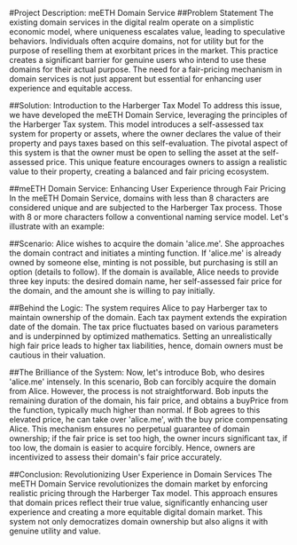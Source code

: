 #Project Description: meETH Domain Service
##Problem Statement
The existing domain services in the digital realm operate on a simplistic economic model, where uniqueness escalates value, leading to speculative behaviors. Individuals often acquire domains, not for utility but for the purpose of reselling them at exorbitant prices in the market. This practice creates a significant barrier for genuine users who intend to use these domains for their actual purpose. The need for a fair-pricing mechanism in domain services is not just apparent but essential for enhancing user experience and equitable access.

##Solution: Introduction to the Harberger Tax Model
To address this issue, we have developed the meETH Domain Service, leveraging the principles of the Harberger Tax system. This model introduces a self-assessed tax system for property or assets, where the owner declares the value of their property and pays taxes based on this self-evaluation. The pivotal aspect of this system is that the owner must be open to selling the asset at the self-assessed price. This unique feature encourages owners to assign a realistic value to their property, creating a balanced and fair pricing ecosystem.

##meETH Domain Service: Enhancing User Experience through Fair Pricing
In the meETH Domain Service, domains with less than 8 characters are considered unique and are subjected to the Harberger Tax process. Those with 8 or more characters follow a conventional naming service model. Let's illustrate with an example:

##Scenario: Alice wishes to acquire the domain 'alice.me'. She approaches the domain contract and initiates a minting function. If 'alice.me' is already owned by someone else, minting is not possible, but purchasing is still an option (details to follow). If the domain is available, Alice needs to provide three key inputs: the desired domain name, her self-assessed fair price for the domain, and the amount she is willing to pay initially.

##Behind the Logic: The system requires Alice to pay Harberger tax to maintain ownership of the domain. Each tax payment extends the expiration date of the domain. The tax price fluctuates based on various parameters and is underpinned by optimized mathematics. Setting an unrealistically high fair price leads to higher tax liabilities, hence, domain owners must be cautious in their valuation.

##The Brilliance of the System: Now, let's introduce Bob, who desires 'alice.me' intensely. In this scenario, Bob can forcibly acquire the domain from Alice. However, the process is not straightforward. Bob inputs the remaining duration of the domain, his fair price, and obtains a buyPrice from the function, typically much higher than normal. If Bob agrees to this elevated price, he can take over 'alice.me', with the buy price compensating Alice. This mechanism ensures no perpetual guarantee of domain ownership; if the fair price is set too high, the owner incurs significant tax, if too low, the domain is easier to acquire forcibly. Hence, owners are incentivized to assess their domain's fair price accurately.

##Conclusion: Revolutionizing User Experience in Domain Services
The meETH Domain Service revolutionizes the domain market by enforcing realistic pricing through the Harberger Tax model. This approach ensures that domain prices reflect their true value, significantly enhancing user experience and creating a more equitable digital domain market. This system not only democratizes domain ownership but also aligns it with genuine utility and value.
